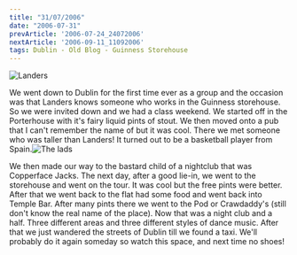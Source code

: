 ```yaml
---
title: "31/07/2006"
date: "2006-07-31"
prevArticle: '2006-07-24_24072006'
nextArticle: '2006-09-11_11092006'
tags: Dublin - Old Blog - Guinness Storehouse
---
```

![Landers](/images/dublin+2006+001.jpg "Small pints or big guy?")

We went down to Dublin for the first time ever as a group and the occasion was that Landers knows someone who works in the Guinness storehouse. So we were invited down and we had a class weekend. We started off in the Porterhouse with it's fairy liquid pints of stout. We then moved onto a pub that I can't remember the name of but it was cool. There we met someone who was taller than Landers! It turned out to be a basketball player from Spain.![The lads](/images/dublin+2006+017.jpg "Us outside the Guinness Storehouse")

We then made our way to the bastard child of a nightclub that was Copperface Jacks. The next day, after a good lie-in, we went to the storehouse and went on the tour. It was cool but the free pints were better. After that we went back to the flat had some food and went back into Temple Bar. After many pints there we went to the Pod or Crawdaddy's (still don't know the real name of the place). Now that was a night club and a half. Three different areas and three different styles of dance music. After that we just wandered the streets of Dublin till we found a taxi. We'll probably do it again someday so watch this space, and next time no shoes!